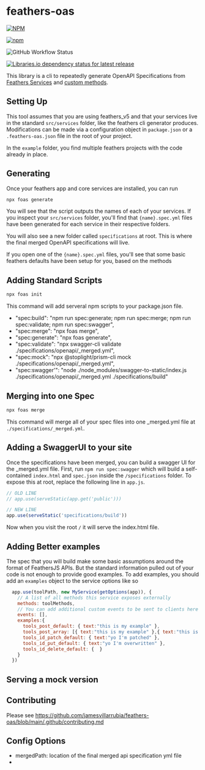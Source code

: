 # feathers-oas
                    
[![NPM](https://img.shields.io/npm/l/feathers-oas)](https://github.com/jamesvillarrubia/feathers-oas/blob/main/LICENSE) 

[![npm](https://img.shields.io/npm/v/feathers-oas?label=latest)](https://www.npmjs.com/package/feathers-oas)

![GitHub Workflow Status](https://img.shields.io/github/actions/workflow/status/jamesvillarrubia/feathers-oas/npm-publish.yml?branch=main)

[![Libraries.io dependency status for latest release](https://img.shields.io/librariesio/release/NPM/feathers-oas)]()

<!-- [![Download Status](https://img.shields.io/npm/dm/feathers-oas.svg)](https://www.npmjs.com/package/feathers-oas) -->




This library is a cli to repeatedly generate OpenAPI Specifications from [Feathers Services](https://feathersjs.com/guides/basics/services.html) and [custom methods](https://feathersjs.com/api/services.html#custom-methods). 

## Setting Up

This tool assumes that you are using feathers_v5 and that your services live in the standard `src/services` folder, like the feathers cli generator produces.  Modifications can be made via a configuration object in `package.json` or a `.feathers-oas.json` file in the root of your project.

In the `example` folder, you find multiple feathers projects with the code already in place.

## Generating

Once your feathers app and core services are installed, you can run

```bash
npx foas generate
```

You will see that the script outputs the names of each of your services.  If you inspect your `src/services` folder, you'll find that `{name}.spec.yml` files have been generated for each service in their respective folders.

You will also see a new folder called `specifications` at root.  This is where the final merged OpenAPI specifications will live.

If you open one of the `{name}.spec.yml` files, you'll see that some basic feathers defaults have been setup for you, based on the methods 


## Adding Standard Scripts

```bash
npx foas init
```
This command will add serveral npm scripts to your package.json file.
- "spec:build": "npm run spec:generate; npm run spec:merge; npm run spec:validate; npm run spec:swagger",
- "spec:merge": "npx foas merge",
- "spec:generate": "npx foas generate",
- "spec:validate": "npx swagger-cli validate ./specifications/openapi/_merged.yml",
- "spec:mock": "npx @stoplight/prism-cli mock ./specifications/openapi/_merged.yml",
- "spec:swagger'": "node ./node_modules/swagger-to-static/index.js ./specifications/openapi/_merged.yml ./specifications/build"



## Merging into one Spec

```bash
npx foas merge
```
This command will merge all of your spec files into one _merged.yml file at `./specifications/_merged.yml`.

## Adding a SwaggerUI to your site

Once the specifications have been merged, you can build a swagger UI for the _merged.yml file.  First, run `npm run spec:swagger` which will build a self-contained `index.html` and `spec.json` inside the `/specifications` folder.  To expose this at root, replace the following line in `app.js`.

```javascript
// OLD LINE
// app.use(serveStatic(app.get('public'))) 

// NEW LINE
app.use(serveStatic('specifications/build'))
```

Now when you visit the root `/` it will serve the index.html file.


## Adding Better examples

The spec that you will build make some basic assumptions around the format of FeathersJS APIs.  But the standard information pulled out of your code is not enough to provide good examples.  To add examples, you should add an `examples` object to the service options like so 

```javascript
  app.use(toolPath, new MyService(getOptions(app)), {
    // A list of all methods this service exposes externally
    methods: toolMethods,
    // You can add additional custom events to be sent to clients here
    events: [],
    examples:{    
      tools_post_default: { text:"this is my example" },
      tools_post_array: [{ text:"this is my example" },{ text:"this is the other example" },],
      tools_id_patch_default: { text:"yo I'm patched" },
      tools_id_put_default: { text:"yo I'm overwritten" },
      tools_id_delete_default: {  }
    }
  })
```

## Serving a mock version





## Contributing
Please see https://github.com/jamesvillarrubia/feathers-oas/blob/main/.github/contributing.md



## Config Options

- mergedPath: location of the final merged api specification yml file 
- 